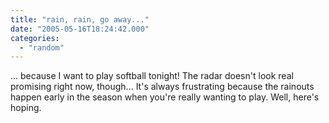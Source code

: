 ```yaml
---
title: "rain, rain, go away..."
date: "2005-05-16T18:24:42.000"
categories: 
  - "random"
---
```


... because I want to play softball tonight! The radar doesn't look real promising right now, though... It's always frustrating because the rainouts happen early in the season when you're really wanting to play. Well, here's hoping.
